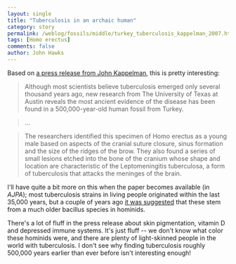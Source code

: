 ```yaml
---
layout: single 
title: "Tuberculosis in an archaic human" 
category: story
permalink: /weblog/fossils/middle/turkey_tuberculosis_kappelman_2007.html
tags: [Homo erectus] 
comments: false 
author: John Hawks 
---
```



<p>
Based on <a href="http://www.eurekalert.org/pub_releases/2007-12/uota-mac120407.php">a press release from John Kappelman</a>, this is pretty interesting: 
</p>

<blockquote>Although most scientists believe tuberculosis emerged only several thousand years ago, new research from The University of Texas at Austin reveals the most ancient evidence of the disease has been found in a 500,000-year-old human fossil from Turkey.</blockquote>

<blockquote>...</blockquote>

<blockquote>The researchers identified this specimen of Homo erectus as a young male based on aspects of the cranial suture closure, sinus formation and the size of the ridges of the brow. They also found a series of small lesions etched into the bone of the cranium whose shape and location are characteristic of the Leptomeningitis tuberculosa, a form of tuberculosis that attacks the meninges of the brain.</blockquote>

<p>
I'll have quite a bit more on this when the paper becomes available (in <i>AJPA</i>); most tuberculosis strains in living people originated within the last 35,000 years, but a couple of years ago <a href="http://johnhawks.net/weblog/reviews/genetics/tuberculosis_history_gutierrez_2005.html">it was suggested</a> that these stem from a much older bacillus species in hominids. 
</p>

<p>
There's a lot of fluff in the press release about skin pigmentation, vitamin D and depressed immune systems. It's just fluff -- we don't know what color these hominids were, and there are plenty of light-skinned people in the world with tuberculosis. I don't see why finding tuberculosis roughly 500,000 years earlier than ever before isn't interesting enough!
</p>

